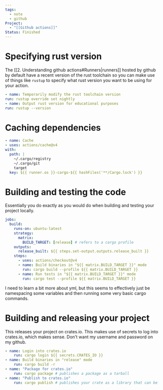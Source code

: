 ```yaml
---
tags:
  - note
  - github
Project:
  - "[[Github actions]]"
Status: Finished
---
```

# Specifying rust version
The [[2. Understanding github actions#Runners|runners]] hosted by github by default have a recent version of the rust toolchain so you can make use of things like `rustup` to specify what rust version you want to be using for your action.

```yml
- name: Temporarily modify the rust toolchain version
run: rustup override set nightly
- name: Output rust version for educational purposes
run: rustup --version
```

# Caching dependencies
```yml
- name: Cache
- uses: actions/cache@v4
with:
  path: |
	~/.cargo/registry
	~/.cargo/git
	target
  key: ${{ runner.os }}-cargo-${{ hashFiles('**/Cargo.lock') }}
```

# Building and testing the code
Essentially you do exactly as you would do when building and testing your project locally. 
```yml
jobs:
  build:
    runs-on: ubuntu-latest
    strategy:
      matrix:
        BUILD_TARGET: [release] # refers to a cargo profile
    outputs:
      release_built: ${{ steps.set-output.outputs.release_built }}
    steps:
      - uses: actions/checkout@v4
      - name: Build binaries in "${{ matrix.BUILD_TARGET }}" mode
        run: cargo build --profile ${{ matrix.BUILD_TARGET }}
      - name: Run tests in "${{ matrix.BUILD_TARGET }}" mode
        run: cargo test --profile ${{ matrix.BUILD_TARGET }}
```
I need to learn a bit more about yml, but this seems to effectively just be namespacing some variables and then running some very basic cargo commands. 

# Building and releasing your project
This releases your project on crates.io.
This makes use of secrets to log into crates.io, which makes sense. Don't want my username and password on my github.
```yml
- name: Login into crates.io
	run: cargo login ${{ secrets.CRATES_IO }}
- name: Build binaries in "release" mode
	run: cargo build -r
- name: "Package for crates.io"
	run: cargo package # publishes a package as a tarball
- name: "Publish to crates.io"
	run: cargo publish # publishes your crate as a library that can be added as a dependency
```
